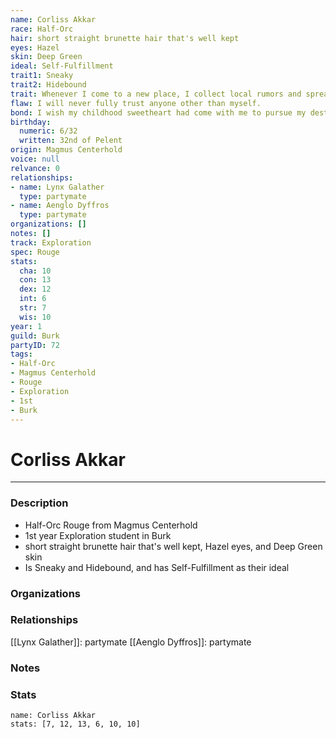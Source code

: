```yaml
---
name: Corliss Akkar
race: Half-Orc
hair: short straight brunette hair that's well kept
eyes: Hazel
skin: Deep Green
ideal: Self-Fulfillment
trait1: Sneaky
trait2: Hidebound
trait: Whenever I come to a new place, I collect local rumors and spread gossip.
flaw: I will never fully trust anyone other than myself.
bond: I wish my childhood sweetheart had come with me to pursue my destiny.
birthday:
  numeric: 6/32
  written: 32nd of Pelent
origin: Magmus Centerhold
voice: null
relvance: 0
relationships:
- name: Lynx Galather
  type: partymate
- name: Aenglo Dyffros
  type: partymate
organizations: []
notes: []
track: Exploration
spec: Rouge
stats:
  cha: 10
  con: 13
  dex: 12
  int: 6
  str: 7
  wis: 10
year: 1
guild: Burk
partyID: 72
tags:
- Half-Orc
- Magmus Centerhold
- Rouge
- Exploration
- 1st
- Burk
---
```

# Corliss Akkar
---
### Description
- Half-Orc Rouge from Magmus Centerhold
- 1st year Exploration student in Burk
- short straight brunette hair that's well kept, Hazel eyes, and Deep Green skin
- Is Sneaky and Hidebound, and has Self-Fulfillment as their ideal

### Organizations

### Relationships
[[Lynx Galather]]: partymate
[[Aenglo Dyffros]]: partymate

### Notes

### Stats
```statblock
name: Corliss Akkar
stats: [7, 12, 13, 6, 10, 10]
```